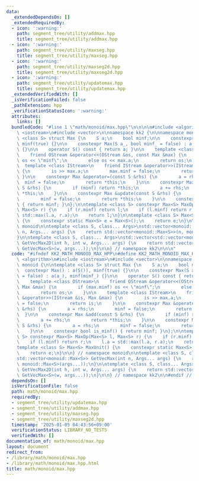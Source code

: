```yaml
---
data:
  _extendedDependsOn: []
  _extendedRequiredBy:
  - icon: ':warning:'
    path: segment_tree/utility/addmax.hpp
    title: segment_tree/utility/addmax.hpp
  - icon: ':warning:'
    path: segment_tree/utility/maxseg.hpp
    title: segment_tree/utility/maxseg.hpp
  - icon: ':warning:'
    path: segment_tree/utility/maxseg2d.hpp
    title: segment_tree/utility/maxseg2d.hpp
  - icon: ':warning:'
    path: segment_tree/utility/updatemax.hpp
    title: segment_tree/utility/updatemax.hpp
  _extendedVerifiedWith: []
  _isVerificationFailed: false
  _pathExtension: hpp
  _verificationStatusIcon: ':warning:'
  attributes:
    links: []
  bundledCode: "#line 1 \"math/monoid/max.hpp\"\n\n\n\n#include <algorithm>\n#include\
    \ <iostream>\n#include <vector>\n\nnamespace kk2 {\n\nnamespace monoid {\n\ntemplate\
    \ <class S> struct Max {\n    S a;\n    bool minf;\n\n    constexpr Max() : a(S()),\
    \ minf(true) {}\n\n    constexpr Max(S a_, bool minf_ = false) : a(a_), minf(minf_)\
    \ {}\n\n    operator S() const { return a; }\n\n    template <class OStream>\n\
    \    friend OStream &operator<<(OStream &os, const Max &max) {\n        if (max.minf)\
    \ os << \"minf\";\n        else os << max.a;\n        return os;\n    }\n\n  \
    \  template <class IStream>\n    friend IStream &operator>>(IStream &is, Max &max)\
    \ {\n        is >> max.a;\n        max.minf = false;\n        return is;\n   \
    \ }\n\n    constexpr Max &operator=(const S &rhs) {\n        a = rhs;\n      \
    \  minf = false;\n        return *this;\n    }\n\n    constexpr Max &add(const\
    \ S &rhs) {\n        if (minf) return *this;\n        a += rhs;\n        return\
    \ *this;\n    }\n\n    constexpr Max &update(const S &rhs) {\n        a = rhs;\n\
    \        minf = false;\n        return *this;\n    }\n\n    constexpr bool is_minf()\
    \ { return minf; }\n};\n\ntemplate <class S> constexpr Max<S> MaxOp(Max<S> l,\
    \ Max<S> r) {\n    if (r.minf) return l;\n    if (l.minf) return r;\n    l.a =\
    \ std::max(l.a, r.a);\n    return l;\n}\n\ntemplate <class S> Max<S> MaxUnit()\
    \ {\n    constexpr static Max<S> e = Max<S>();\n    return e;\n}\n\n} // namespace\
    \ monoid\n\ntemplate <class S, class... Args>\nstd::vector<monoid::Max<S>> GetVecMax(int\
    \ n, Args... args) {\n    return std::vector<monoid::Max<S>>(n, monoid::Max<S>(args...));\n\
    }\n\ntemplate <class S, class... Args>\nstd::vector<std::vector<monoid::Max<S>>>\
    \ GetVecMax2D(int h, int w, Args... args) {\n    return std::vector<std::vector<monoid::Max<S>>>(h,\
    \ GetVecMax<S>(w, args...));\n}\n\n} // namespace kk2\n\n\n"
  code: "#ifndef KK2_MATH_MONOID_MAX_HPP\n#define KK2_MATH_MONOID_MAX_HPP 1\n\n#include\
    \ <algorithm>\n#include <iostream>\n#include <vector>\n\nnamespace kk2 {\n\nnamespace\
    \ monoid {\n\ntemplate <class S> struct Max {\n    S a;\n    bool minf;\n\n  \
    \  constexpr Max() : a(S()), minf(true) {}\n\n    constexpr Max(S a_, bool minf_\
    \ = false) : a(a_), minf(minf_) {}\n\n    operator S() const { return a; }\n\n\
    \    template <class OStream>\n    friend OStream &operator<<(OStream &os, const\
    \ Max &max) {\n        if (max.minf) os << \"minf\";\n        else os << max.a;\n\
    \        return os;\n    }\n\n    template <class IStream>\n    friend IStream\
    \ &operator>>(IStream &is, Max &max) {\n        is >> max.a;\n        max.minf\
    \ = false;\n        return is;\n    }\n\n    constexpr Max &operator=(const S\
    \ &rhs) {\n        a = rhs;\n        minf = false;\n        return *this;\n  \
    \  }\n\n    constexpr Max &add(const S &rhs) {\n        if (minf) return *this;\n\
    \        a += rhs;\n        return *this;\n    }\n\n    constexpr Max &update(const\
    \ S &rhs) {\n        a = rhs;\n        minf = false;\n        return *this;\n\
    \    }\n\n    constexpr bool is_minf() { return minf; }\n};\n\ntemplate <class\
    \ S> constexpr Max<S> MaxOp(Max<S> l, Max<S> r) {\n    if (r.minf) return l;\n\
    \    if (l.minf) return r;\n    l.a = std::max(l.a, r.a);\n    return l;\n}\n\n\
    template <class S> Max<S> MaxUnit() {\n    constexpr static Max<S> e = Max<S>();\n\
    \    return e;\n}\n\n} // namespace monoid\n\ntemplate <class S, class... Args>\n\
    std::vector<monoid::Max<S>> GetVecMax(int n, Args... args) {\n    return std::vector<monoid::Max<S>>(n,\
    \ monoid::Max<S>(args...));\n}\n\ntemplate <class S, class... Args>\nstd::vector<std::vector<monoid::Max<S>>>\
    \ GetVecMax2D(int h, int w, Args... args) {\n    return std::vector<std::vector<monoid::Max<S>>>(h,\
    \ GetVecMax<S>(w, args...));\n}\n\n} // namespace kk2\n\n#endif // MATH_MONOID_MAX_H\n"
  dependsOn: []
  isVerificationFile: false
  path: math/monoid/max.hpp
  requiredBy:
  - segment_tree/utility/updatemax.hpp
  - segment_tree/utility/addmax.hpp
  - segment_tree/utility/maxseg.hpp
  - segment_tree/utility/maxseg2d.hpp
  timestamp: '2025-01-05 04:43:56+09:00'
  verificationStatus: LIBRARY_NO_TESTS
  verifiedWith: []
documentation_of: math/monoid/max.hpp
layout: document
redirect_from:
- /library/math/monoid/max.hpp
- /library/math/monoid/max.hpp.html
title: math/monoid/max.hpp
---
```

